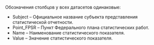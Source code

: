 Обозначения столбцов у всех датасетов одинаковые:
- Subject – Официальное название субъекта представления статистической отчетности.
- Point_FPSR – Пункт Федерального плана статистических работ.
- Name – Наименование статистического показателя.
- Value – Значение статистического показателя.